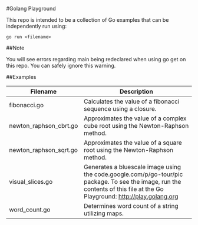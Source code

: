 #Golang Playground

This repo is intended to be a collection of Go examples that can be independently run using:

	go run <filename>

##Note

You will see errors regarding main being redeclared when using go get on this repo. You can safely ignore this warning.

##Examples

Filename | Description
--- | ---
fibonacci.go | Calculates the value of a fibonacci sequence using a closure.
newton_raphson_cbrt.go | Approximates the value of a complex cube root using the Newton-Raphson method.
newton_raphson_sqrt.go | Approximates the value of a square root using the Newton-Raphson method.
visual_slices.go | Generates a bluescale image using the code.google.com/p/go-tour/pic package. To see the image, run the contents of this file at the Go Playground: http://play.golang.org
word_count.go | Determines word count of a string utilizing maps.